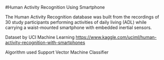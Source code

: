 #Human Activity Recognition Using Smartphone

The Human Activity Recognition database was built from the recordings of 30 study participants performing activities of daily living (ADL) while carrying a waist-mounted smartphone with embedded inertial sensors.

Dataset by UCI Machine Learning https://www.kaggle.com/uciml/human-activity-recognition-with-smartphones

Algorithm used Support Vector Machine Classifier 

